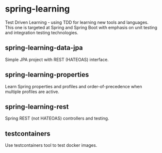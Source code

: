 # spring-learning

Test Driven Learning - using TDD for learning new tools and languages. This one is targeted at Spring and Spring Boot with emphasis on unit testing and integration testing technologies.

## spring-learning-data-jpa

Simple JPA project with REST (HATEOAS) interface.

## spring-learning-properties

Learn Spring properties and profiles and order-of-precedence when multiple profiles are active.

## spring-learning-rest

Spring REST (not HATEOAS) controllers and testing.

## testcontainers

Use testcontainers tool to test docker images.